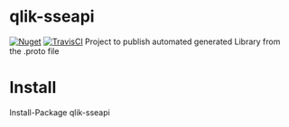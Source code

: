 # qlik-sseapi
[![Nuget](https://img.shields.io/nuget/v/qlik-sseapi.svg)](https://www.nuget.org/packages/qlik-sseapi)
[![TravisCI](https://travis-ci.com/q2g/qlik-sseapi.svg?branch=master)](https://travis-ci.org/q2g/qlik-sseapi)
Project to publish automated generated Library from the .proto file

# Install 

Install-Package qlik-sseapi
